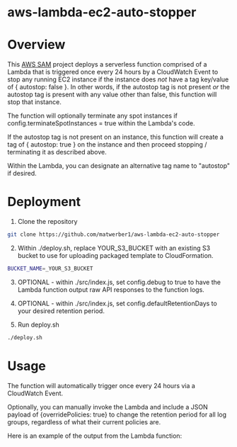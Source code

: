# aws-lambda-ec2-auto-stopper

# Overview

This [AWS SAM](https://github.com/awslabs/serverless-application-model) project deploys a serverless function comprised of a Lambda that 
is triggered once every 24 hours by a CloudWatch Event to stop any running EC2 instance if the instance does *not* have a tag key/value of 
{ autostop: false }. In other words, if the autostop tag is not present *or* the autostop tag is present with any value other than false,
this function will stop that instance.

The function will optionally terminate any spot instances if config.terminateSpotInstances = true within the Lambda's code.

If the autostop tag is not present on an instance, this function will create a tag of { autostop: true } on the instance and then proceed
stopping / terminating it as described above. 

Within the Lambda, you can designate an alternative tag name to "autostop" if desired. 


# Deployment

1. Clone the repository
  ```sh
  git clone https://github.com/matwerber1/aws-lambda-ec2-auto-stopper
  ```

2. Within ./deploy.sh, replace YOUR_S3_BUCKET with an existing S3 bucket to use for uploading packaged template to CloudFormation. 
  
  ```sh
  BUCKET_NAME=_YOUR_S3_BUCKET
  ```

3. OPTIONAL - within ./src/index.js, set config.debug to true to have the Lambda function output raw API responses to the function logs. 

4. OPTIONAL - within ./src/index.js, set config.defaultRetentionDays to your desired retention period. 

5. Run deploy.sh

  ```sh
  ./deploy.sh
  ```
  
# Usage

The function will automatically trigger once every 24 hours via a CloudWatch Event. 

Optionally, you can manually invoke the Lambda and include a JSON payload of {overridePolicies: true} to change the retention period for all log groups, regardless of what their current policies are. 

Here is an example of the output from the Lambda function: 

  ```
  ```